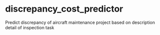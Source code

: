 # discrepancy_cost_predictor
Predict discrepancy of aircraft maintenance project based on description detail of inspection task
